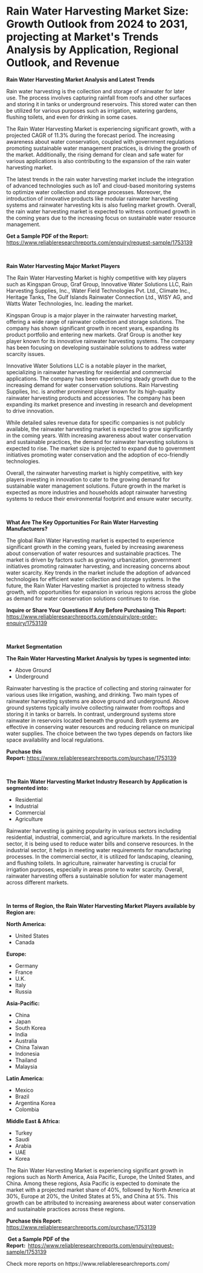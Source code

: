 <p><h1>Rain Water Harvesting Market Size: Growth Outlook from 2024 to 2031, projecting at Market's Trends Analysis by Application, Regional Outlook, and Revenue</h1></p><p><strong>Rain Water Harvesting Market Analysis and Latest Trends</strong></p>
<p><p>Rain water harvesting is the collection and storage of rainwater for later use. The process involves capturing rainfall from roofs and other surfaces and storing it in tanks or underground reservoirs. This stored water can then be utilized for various purposes such as irrigation, watering gardens, flushing toilets, and even for drinking in some cases.</p><p>The Rain Water Harvesting Market is experiencing significant growth, with a projected CAGR of 11.3% during the forecast period. The increasing awareness about water conservation, coupled with government regulations promoting sustainable water management practices, is driving the growth of the market. Additionally, the rising demand for clean and safe water for various applications is also contributing to the expansion of the rain water harvesting market.</p><p>The latest trends in the rain water harvesting market include the integration of advanced technologies such as IoT and cloud-based monitoring systems to optimize water collection and storage processes. Moreover, the introduction of innovative products like modular rainwater harvesting systems and rainwater harvesting kits is also fueling market growth. Overall, the rain water harvesting market is expected to witness continued growth in the coming years due to the increasing focus on sustainable water resource management.</p></p>
<p><strong>Get a Sample PDF of the Report:&nbsp;</strong> <a href="https://www.reliableresearchreports.com/enquiry/request-sample/1753139">https://www.reliableresearchreports.com/enquiry/request-sample/1753139</a></p>
<p>&nbsp;</p>
<p><strong>Rain Water Harvesting Major Market Players</strong></p>
<p><p>The Rain Water Harvesting Market is highly competitive with key players such as Kingspan Group, Graf Group, Innovative Water Solutions LLC, Rain Harvesting Supplies, Inc., Water Field Technologies Pvt. Ltd., Climate Inc., Heritage Tanks, The Gulf Islands Rainwater Connection Ltd., WISY AG, and Watts Water Technologies, Inc. leading the market.</p><p>Kingspan Group is a major player in the rainwater harvesting market, offering a wide range of rainwater collection and storage solutions. The company has shown significant growth in recent years, expanding its product portfolio and entering new markets. Graf Group is another key player known for its innovative rainwater harvesting systems. The company has been focusing on developing sustainable solutions to address water scarcity issues.</p><p>Innovative Water Solutions LLC is a notable player in the market, specializing in rainwater harvesting for residential and commercial applications. The company has been experiencing steady growth due to the increasing demand for water conservation solutions. Rain Harvesting Supplies, Inc. is another prominent player known for its high-quality rainwater harvesting products and accessories. The company has been expanding its market presence and investing in research and development to drive innovation.</p><p>While detailed sales revenue data for specific companies is not publicly available, the rainwater harvesting market is expected to grow significantly in the coming years. With increasing awareness about water conservation and sustainable practices, the demand for rainwater harvesting solutions is expected to rise. The market size is projected to expand due to government initiatives promoting water conservation and the adoption of eco-friendly technologies.</p><p>Overall, the rainwater harvesting market is highly competitive, with key players investing in innovation to cater to the growing demand for sustainable water management solutions. Future growth in the market is expected as more industries and households adopt rainwater harvesting systems to reduce their environmental footprint and ensure water security.</p></p>
<p>&nbsp;</p>
<p><strong>What Are The Key Opportunities For Rain Water Harvesting Manufacturers?</strong></p>
<p><p>The global Rain Water Harvesting market is expected to experience significant growth in the coming years, fueled by increasing awareness about conservation of water resources and sustainable practices. The market is driven by factors such as growing urbanization, government initiatives promoting rainwater harvesting, and increasing concerns about water scarcity. Key trends in the market include the adoption of advanced technologies for efficient water collection and storage systems. In the future, the Rain Water Harvesting market is projected to witness steady growth, with opportunities for expansion in various regions across the globe as demand for water conservation solutions continues to rise.</p></p>
<p><strong>Inquire or Share Your Questions If Any Before Purchasing This Report:</strong> <a href="https://www.reliableresearchreports.com/enquiry/pre-order-enquiry/1753139">https://www.reliableresearchreports.com/enquiry/pre-order-enquiry/1753139</a></p>
<p>&nbsp;</p>
<p><strong>Market Segmentation</strong></p>
<p><strong>The Rain Water Harvesting Market Analysis by types is segmented into:</strong></p>
<p><ul><li>Above Ground</li><li>Underground</li></ul></p>
<p><p>Rainwater harvesting is the practice of collecting and storing rainwater for various uses like irrigation, washing, and drinking. Two main types of rainwater harvesting systems are above ground and underground. Above ground systems typically involve collecting rainwater from rooftops and storing it in tanks or barrels. In contrast, underground systems store rainwater in reservoirs located beneath the ground. Both systems are effective in conserving water resources and reducing reliance on municipal water supplies. The choice between the two types depends on factors like space availability and local regulations.</p></p>
<p><strong>Purchase this Report:&nbsp;</strong><a href="https://www.reliableresearchreports.com/purchase/1753139">https://www.reliableresearchreports.com/purchase/1753139</a></p>
<p>&nbsp;</p>
<p><strong>The Rain Water Harvesting Market Industry Research by Application is segmented into:</strong></p>
<p><ul><li>Residential</li><li>Industrial</li><li>Commercial</li><li>Agriculture</li></ul></p>
<p><p>Rainwater harvesting is gaining popularity in various sectors including residential, industrial, commercial, and agriculture markets. In the residential sector, it is being used to reduce water bills and conserve resources. In the industrial sector, it helps in meeting water requirements for manufacturing processes. In the commercial sector, it is utilized for landscaping, cleaning, and flushing toilets. In agriculture, rainwater harvesting is crucial for irrigation purposes, especially in areas prone to water scarcity. Overall, rainwater harvesting offers a sustainable solution for water management across different markets.</p></p>
<p>&nbsp;</p>
<p><strong>In terms of Region, the Rain Water Harvesting Market Players available by Region are:</strong></p>
<p>
    <p> <strong> North America: </strong>
        <ul>
            <li>United States</li>
            <li>Canada</li>
        </ul>
        </p> 
    <p> <strong> Europe: </strong>
        <ul>
            <li>Germany</li>
            <li>France</li>
            <li>U.K.</li>
            <li>Italy</li>
            <li>Russia</li>
        </ul>
        </p> 
    <p> <strong> Asia-Pacific: </strong>
        <ul>
            <li>China</li>
            <li>Japan</li>
            <li>South Korea</li>
            <li>India</li>
            <li>Australia</li>
            <li>China Taiwan</li>
            <li>Indonesia</li>
            <li>Thailand</li>
            <li>Malaysia</li>
        </ul>
        </p> 
    <p> <strong> Latin America: </strong>
        <ul>
            <li>Mexico</li>
            <li>Brazil</li>
            <li>Argentina Korea</li>
            <li>Colombia</li>
        </ul>
        </p> 
    <p> <strong> Middle East & Africa: </strong>
        <ul>
            <li>Turkey</li>
            <li>Saudi</li>
            <li>Arabia</li>
            <li>UAE</li>
            <li>Korea</li>
        </ul>
    </p>
    </p>
<p><p>The Rain Water Harvesting Market is experiencing significant growth in regions such as North America, Asia Pacific, Europe, the United States, and China. Among these regions, Asia Pacific is expected to dominate the market with a projected market share of 40%, followed by North America at 30%, Europe at 20%, the United States at 5%, and China at 5%. This growth can be attributed to increasing awareness about water conservation and sustainable practices across these regions.</p></p>
<p><strong>Purchase this Report: </strong><a href="https://www.reliableresearchreports.com/purchase/1753139">https://www.reliableresearchreports.com/purchase/1753139</a></p>
<p>&nbsp;<strong>Get a Sample PDF of the Report:&nbsp;&nbsp;</strong><a href="https://www.reliableresearchreports.com/enquiry/request-sample/1753139">https://www.reliableresearchreports.com/enquiry/request-sample/1753139</a></p>
<p><strong></strong></p>
<p>Check more reports on https://www.reliableresearchreports.com/</p>